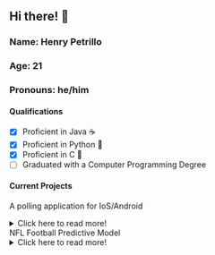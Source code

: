 ## Hi there! :wave:

### Name: Henry Petrillo
### Age: 21
### Pronouns: he/him

#### Qualifications
- [x] Proficient in Java ☕
- [x] Proficient in Python 🐍
- [x] Proficient in C 📠
- [ ] Graduated with a Computer Programming Degree

#### Current Projects
A polling application for IoS/Android
<details>
  <summary>Click here to read more!</summary>

  *The application is still in the planning phase. I am working on the development aspects of the application while my friend helps with the business/management aspects of the project. It's something that I'm very excited to develop as it will force me to learn more about C, and potentially C++ and C# in order to make the best application possible.*
  
</details>
NFL Football Predictive Model
<details>
  <summary>Click here to read more!</summary>

  *I am still searching for a predictive model that can handle football stats, I am not at the level where I can build my own. My plan is to find an open source shell of a model than personalize it to fit into what I consider "valuable football stats" when it comes to football. As an example, I have PPG (Points Per Game) weighted at a higher percentage than Turnovers per Game.*
  
</details>
